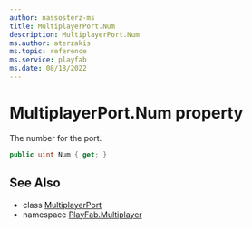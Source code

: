 ```yaml
---
author: nassosterz-ms
title: MultiplayerPort.Num
description: MultiplayerPort.Num
ms.author: aterzakis
ms.topic: reference
ms.service: playfab
ms.date: 08/18/2022
---
```


# MultiplayerPort.Num property

The number for the port.

```csharp
public uint Num { get; }
```

## See Also

* class [MultiplayerPort](../MultiplayerPort.md)
* namespace [PlayFab.Multiplayer](../../PlayFabMultiplayerSDK.md)

